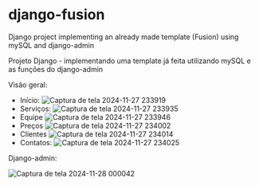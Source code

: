 # django-fusion
Django project implementing an already made template (Fusion) using mySQL and django-admin

Projeto Django - implementando uma template já feita utilizando mySQL e as funções do django-admin

Visão geral:

- Início:
  ![Captura de tela 2024-11-27 233919](https://github.com/user-attachments/assets/99ef50f8-ce69-47bd-acfc-e4747e04d425)
- Serviços:
  ![Captura de tela 2024-11-27 233935](https://github.com/user-attachments/assets/30c6808d-633e-4861-a573-65c9beb04854)
- Equipe
  ![Captura de tela 2024-11-27 233946](https://github.com/user-attachments/assets/8b8c9270-1acd-4722-9778-ee681b39e996)
- Preços
  ![Captura de tela 2024-11-27 234002](https://github.com/user-attachments/assets/c2d080b3-717d-4123-a3a9-556a2c39b45d)
- Clientes
  ![Captura de tela 2024-11-27 234014](https://github.com/user-attachments/assets/52c872d0-effd-4906-a632-26a772e79ba5)
- Contatos:
  ![Captura de tela 2024-11-27 234025](https://github.com/user-attachments/assets/d5deb530-fc78-49a3-a3cf-7ac93e3fc419)

Django-admin:

![Captura de tela 2024-11-28 000042](https://github.com/user-attachments/assets/cfd9f7f2-527e-4d8d-ab9d-a1d52f495bae)


